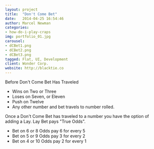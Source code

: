 ```yaml
---
layout: project
title:  "Don't Come Bet"
date:   2014-04-25 16:54:46
author: Marcel Newman
categories:
- how-do-i-play-craps
img: portfolio_01.jpg
carousel:
- dCBet1.png
- dCBet2.png
- dCBet3.png
tagged: Flat, UI, Development
client: Wonder Corp.
website: http://blacktie.co
---
```

Before Don't Come Bet Has Traveled

- Wins on Two or Three
- Loses on Seven, or Eleven
- Push on Twelve
- Any other number and bet travels to number rolled.

Once a Don't Come Bet has traveled to a number you have the option of adding a Lay. Lay Bet pays "True Odds".

- Bet on 6 or 8 Odds pay 6 for every 5
- Bet on 5 or 9 Odds pay 3 for every 2
- Bet on 4 or 10 Odds pay 2 for every 1

